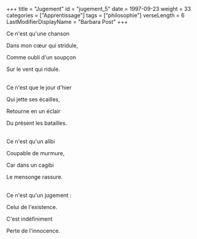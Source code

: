 +++
title = "Jugement"
id = "jugement_5"
date = 1997-09-23
weight = 33
categories = ["Apprentissage"]
tags = ["philosophie"]
verseLength = 6
LastModifierDisplayName = "Barbara Post"
+++

Ce n'est qu'une chanson

Dans mon cœur qui stridule,

Comme oubli d'un soupçon

Sur le vent qui ridule.

 \
Ce n'est que le jour d'hier

Qui jette ses écailles,

Retourne en un éclair

Du présent les batailles.

 \
Ce n'est qu'un alibi

Coupable de murmure,

Car dans un cagibi

Le mensonge rassure.

 \
Ce n'est qu'un jugement :

Celui de l'existence.

C'est indéfiniment

Perte de l'innocence.
